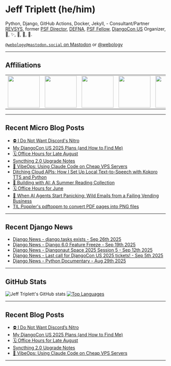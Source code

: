# Jeff Triplett (he/him)

Python, Django, GitHub Actions, Docker, Jekyll,  - Consultant/Partner [REVSYS][], former [PSF Director][], [DEFNA][], [PSF Fellow][], [DjangoCon US][] Organizer, 🏀, ✨, 💪, 🏃, 🤖.

<a href="https://mastodon.social/@webology" rel="me">`@webology@mastodon.social` on Mastodon</a> or <a href="https://twitter.com/webology">@webology</a>

<hr>

## Affiliations

<table border="0">
<tr>
<td><a href="https://github.com/revsys/"><img src="https://avatars.githubusercontent.com/u/308096?s=200&v=4" width="100px"></a></td>
<td><a href="https://github.com/psf/"><img src="https://avatars.githubusercontent.com/u/50630501?s=200&v=4" width="100px"></a></td>
<td><a href="https://github.com/djangocon/"><img src="https://avatars.githubusercontent.com/u/2891658?s=400&&v=4" width="100px"></a></td>
<td><a href="https://github.com/defna/"><img src="https://avatars.githubusercontent.com/u/13454395?s=200&v=4" width="100px"></a></td>
<td><a href="https://github.com/djangopackages/"><img src="https://avatars.githubusercontent.com/u/27385825?s=200&v=4" width="100px"></a></td>
</tr>
</table>

<hr>

## Recent Micro Blog Posts

<!--START_SECTION:micro-posts-->
* [⛔ I Do Not Want Discord&#39;s Nitro](https:&#x2F;&#x2F;micro.webology.dev&#x2F;2025&#x2F;09&#x2F;24&#x2F;i-do-not-want-discords&#x2F;)
* [My DjangoCon US 2025 Plans (and How to Find Me)](https:&#x2F;&#x2F;micro.webology.dev&#x2F;2025&#x2F;09&#x2F;03&#x2F;my-djangocon-us-plans-and&#x2F;)
* [🗓️ Office Hours for Late August](https:&#x2F;&#x2F;micro.webology.dev&#x2F;2025&#x2F;08&#x2F;21&#x2F;office-hours-for-late-august&#x2F;)
* [Syncthing 2.0 Upgrade Notes](https:&#x2F;&#x2F;micro.webology.dev&#x2F;2025&#x2F;08&#x2F;13&#x2F;syncthing-upgrade-notes&#x2F;)
* [🤖 VibeOps: Using Claude Code on Cheap VPS Servers](https:&#x2F;&#x2F;micro.webology.dev&#x2F;2025&#x2F;08&#x2F;06&#x2F;vibeops-using-claude-code-on&#x2F;)
* [Ditching Cloud APIs: How I Set Up Local Text-to-Speech with Kokoro TTS and Python](https:&#x2F;&#x2F;micro.webology.dev&#x2F;2025&#x2F;07&#x2F;02&#x2F;ditching-cloud-apis-how-i&#x2F;)
* [🤖 Building with AI: A Summer Reading Collection](https:&#x2F;&#x2F;micro.webology.dev&#x2F;2025&#x2F;06&#x2F;25&#x2F;building-with-ai-a-summer&#x2F;)
* [🗓️ Office Hours for June](https:&#x2F;&#x2F;micro.webology.dev&#x2F;2025&#x2F;05&#x2F;29&#x2F;office-hours-for-june&#x2F;)
* [🤖 When AI Agents Start Panicking: Wild Emails from a Failing Vending Business](https:&#x2F;&#x2F;micro.webology.dev&#x2F;2025&#x2F;05&#x2F;26&#x2F;when-ai-agents-start-panicking&#x2F;)
* [TIL Poppler&#39;s pdftoppm to convert PDF pages into PNG files](https:&#x2F;&#x2F;micro.webology.dev&#x2F;2025&#x2F;05&#x2F;21&#x2F;til-popplers-pdftoppm-to-convert&#x2F;)
<!--END_SECTION:micro-posts-->

<hr>

## Recent Django News

<!--START_SECTION:news-->
* [Django News - django.tasks exists - Sep 26th 2025](https:&#x2F;&#x2F;django-news.com&#x2F;issues&#x2F;304)
* [Django News - Django 6.0 Feature Freeze - Sep 19th 2025](https:&#x2F;&#x2F;django-news.com&#x2F;issues&#x2F;303)
* [Django News - Djangonaut Space 2025 Session 5 - Sep 12th 2025](https:&#x2F;&#x2F;django-news.com&#x2F;issues&#x2F;302)
* [Django News - Last call for DjangoCon US 2025 tickets! - Sep 5th 2025](https:&#x2F;&#x2F;django-news.com&#x2F;issues&#x2F;301)
* [Django News - Python Documentary - Aug 29th 2025](https:&#x2F;&#x2F;django-news.com&#x2F;issues&#x2F;300)
<!--END_SECTION:news-->

<hr>

## GitHub Stats

![Jeff Triplett's GitHub stats](https://github-readme-stats.vercel.app/api?username=jefftriplett&show_icons=&private_count=true&theme=dracula)  [![Top Languages](https://github-readme-stats.vercel.app/api/top-langs/?username=jefftriplett&layout=compact&theme=dracula)]()

<hr>

## Recent Blog Posts

<!--START_SECTION:posts-->
* [⛔ I Do Not Want Discord’s Nitro](https:&#x2F;&#x2F;jefftriplett.com&#x2F;2025&#x2F;i-do-not-want-discord-s-nitro&#x2F;)
* [My DjangoCon US 2025 Plans (and How to Find Me)](https:&#x2F;&#x2F;jefftriplett.com&#x2F;2025&#x2F;my-djangocon-us-2025-plans-and-how-to-find-me&#x2F;)
* [🗓️ Office Hours for Late August](https:&#x2F;&#x2F;jefftriplett.com&#x2F;2025&#x2F;office-hours-for-late-august&#x2F;)
* [Syncthing 2.0 Upgrade Notes](https:&#x2F;&#x2F;jefftriplett.com&#x2F;2025&#x2F;syncthing-2-0-upgrade-notes&#x2F;)
* [🤖 VibeOps: Using Claude Code on Cheap VPS Servers](https:&#x2F;&#x2F;jefftriplett.com&#x2F;2025&#x2F;vibeops-using-claude-code-on-cheap-vps-servers&#x2F;)
<!--END_SECTION:posts-->

<hr>

[DEFNA]: https://www.defna.org/
[DjangoCon US]: http://djangocon.us/
[PSF Director]: https://www.python.org/psf/members/#board-of-directors
[REVSYS]: https://www.revsys.com/
[PSF Fellow]: https://www.python.org/psf/fellows/
